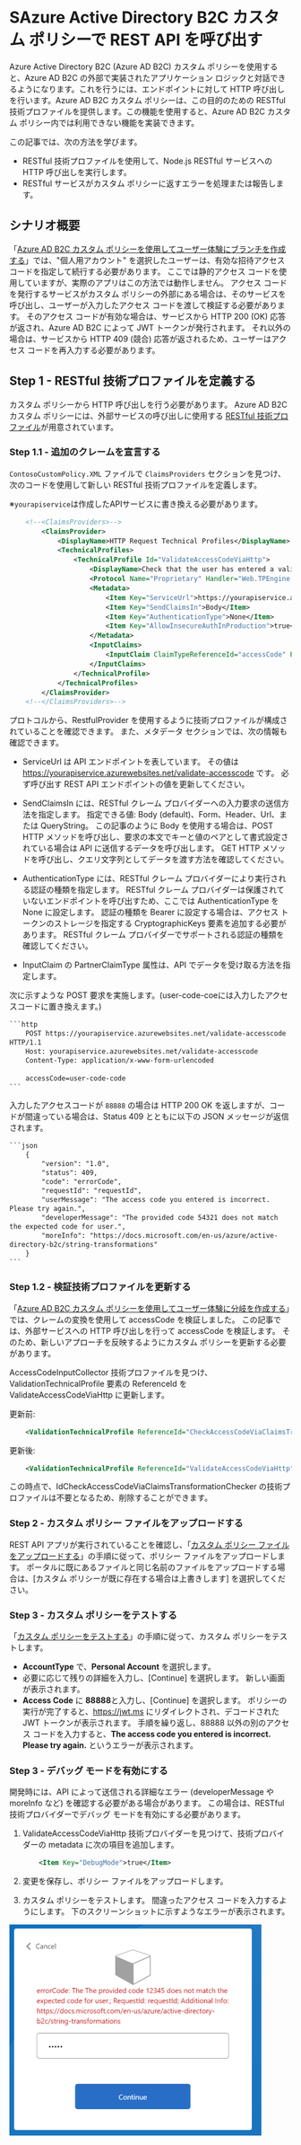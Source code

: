 
# SAzure Active Directory B2C カスタム ポリシーで REST API を呼び出す

Azure Active Directory B2C (Azure AD B2C) カスタム ポリシーを使用すると、Azure AD B2C の外部で実装されたアプリケーション ロジックと対話できるようになります。これを行うには、エンドポイントに対して HTTP 呼び出しを行います。Azure AD B2C カスタム ポリシーは、この目的のための RESTful 技術プロファイルを提供します。この機能を使用すると、Azure AD B2C カスタム ポリシー内では利用できない機能を実装できます。

この記事では、次の方法を学びます。

- RESTful 技術プロファイルを使用して、Node.js RESTful サービスへの HTTP 呼び出しを実行します。
- RESTful サービスがカスタム ポリシーに返すエラーを処理または報告します。

## シナリオ概要

「[Azure AD B2C カスタム ポリシーを使用してユーザー体験にブランチを作成する](https://github.com/hiyoshino/AADB2C_Handson/blob/main/README04.md)」では、"個人用アカウント" を選択したユーザーは、有効な招待アクセス コードを指定して続行する必要があります。 ここでは静的アクセス コードを使用していますが、実際のアプリはこの方法では動作しません。 アクセス コードを発行するサービスがカスタム ポリシーの外部にある場合は、そのサービスを呼び出し、ユーザーが入力したアクセス コードを渡して検証する必要があります。 そのアクセス コードが有効な場合は、サービスから HTTP 200 (OK) 応答が返され、Azure AD B2C によって JWT トークンが発行されます。 それ以外の場合は、サービスから HTTP 409 (競合) 応答が返されるため、ユーザーはアクセス コードを再入力する必要があります。


## Step 1 - RESTful 技術プロファイルを定義する

カスタム ポリシーから HTTP 呼び出しを行う必要があります。 Azure AD B2C カスタム ポリシーには、外部サービスの呼び出しに使用する [RESTful 技術プロファイル](https://learn.microsoft.com/ja-jp/azure/active-directory-b2c/restful-technical-profile)が用意されています。

### Step 1.1 - 追加のクレームを宣言する

`ContosoCustomPolicy.XML` ファイルで `ClaimsProviders` セクションを見つけ、次のコードを使用して新しい RESTful 技術プロファイルを定義します。

※`yourapiservice`は作成したAPIサービスに書き換える必要があります。

```xml
    <!--<ClaimsProviders>-->
        <ClaimsProvider>
            <DisplayName>HTTP Request Technical Profiles</DisplayName>
            <TechnicalProfiles>
                <TechnicalProfile Id="ValidateAccessCodeViaHttp">
                    <DisplayName>Check that the user has entered a valid access code by using Claims Transformations</DisplayName>
                    <Protocol Name="Proprietary" Handler="Web.TPEngine.Providers.RestfulProvider, Web.TPEngine, Version=1.0.0.0, Culture=neutral, PublicKeyToken=null" />
                    <Metadata>
                        <Item Key="ServiceUrl">https://yourapiservice.azurewebsites.net/validate-accesscode</Item>
                        <Item Key="SendClaimsIn">Body</Item>
                        <Item Key="AuthenticationType">None</Item>
                        <Item Key="AllowInsecureAuthInProduction">true</Item>
                    </Metadata>
                    <InputClaims>
                        <InputClaim ClaimTypeReferenceId="accessCode" PartnerClaimType="accessCode" />
                    </InputClaims>
                </TechnicalProfile>
            </TechnicalProfiles>
        </ClaimsProvider>
    <!--</ClaimsProviders>-->
``` 

プロトコルから、RestfulProvider を使用するように技術プロファイルが構成されていることを確認できます。 また、メタデータ セクションでは、次の情報も確認できます。

- ServiceUrl は API エンドポイントを表しています。 その値は https://yourapiservice.azurewebsites.net/validate-accesscode です。 必ず呼び出す REST API エンドポイントの値を更新してください。

- SendClaimsIn には、RESTful クレーム プロバイダーへの入力要求の送信方法を指定します。 指定できる値: Body (default)、Form、Header、Url、または QueryString。 この記事のように Body を使用する場合は、POST HTTP メソッドを呼び出し、要求の本文でキーと値のペアとして書式設定されている場合は API に送信するデータを呼び出します。 GET HTTP メソッドを呼び出し、クエリ文字列としてデータを渡す方法を確認してください。

- AuthenticationType には、RESTful クレーム プロバイダーにより実行される認証の種類を指定します。 RESTful クレーム プロバイダーは保護されていないエンドポイントを呼び出すため、ここでは AuthenticationType を None に設定します。 認証の種類を Bearer に設定する場合は、アクセス トークンのストレージを指定する CryptographicKeys 要素を追加する必要があります。 RESTful クレーム プロバイダーでサポートされる認証の種類を確認してください。

- InputClaim の PartnerClaimType 属性は、API でデータを受け取る方法を指定します。

次に示すような POST 要求を実施します。(user-code-coeには入力したアクセスコードに置き換えます。)

    ```http
        POST https://yourapiservice.azurewebsites.net/validate-accesscode  HTTP/1.1
        Host: yourapiservice.azurewebsites.net/validate-accesscode
        Content-Type: application/x-www-form-urlencoded
    
        accessCode=user-code-code
    ```

入力したアクセスコードが `88888` の場合は HTTP 200 OK を返しますが、コードが間違っている場合は、Status 409 とともに以下の JSON メッセージが返信されます。

    ```json
        {
            "version": "1.0",
            "status": 409,
            "code": "errorCode",
            "requestId": "requestId",
            "userMessage": "The access code you entered is incorrect. Please try again.",
            "developerMessage": "The provided code 54321 does not match the expected code for user.",
            "moreInfo": "https://docs.microsoft.com/en-us/azure/active-directory-b2c/string-transformations"
        }
    ```



### Step 1.2 - 検証技術プロファイルを更新する

「[Azure AD B2C カスタム ポリシーを使用してユーザー体験に分岐を作成する](https://github.com/hiyoshino/AADB2C_Handson/blob/main/README04.md)」では、クレームの変換を使用して accessCode を検証しました。 この記事では、外部サービスへの HTTP 呼び出しを行って accessCode を検証します。 そのため、新しいアプローチを反映するようにカスタム ポリシーを更新する必要があります。

AccessCodeInputCollector 技術プロファイルを見つけ、ValidationTechnicalProfile 要素の ReferenceId を ValidateAccessCodeViaHttp に更新します。


更新前: 

```xml
    <ValidationTechnicalProfile ReferenceId="CheckAccessCodeViaClaimsTransformationChecker"/>
```
更新後: 

```xml
    <ValidationTechnicalProfile ReferenceId="ValidateAccessCodeViaHttp"/>
```

この時点で、IdCheckAccessCodeViaClaimsTransformationChecker の技術プロファイルは不要となるため、削除することができます。


### Step 2 - カスタム ポリシー ファイルをアップロードする

REST API アプリが実行されていることを確認し、「[カスタム ポリシー ファイルをアップロードする](https://github.com/hiyoshino/AADB2C_Handson/blob/main/README03.md#step-5---%E3%82%AB%E3%82%B9%E3%82%BF%E3%83%A0-%E3%83%9D%E3%83%AA%E3%82%B7%E3%83%BC-%E3%83%95%E3%82%A1%E3%82%A4%E3%83%AB%E3%82%92%E3%82%A2%E3%83%83%E3%83%97%E3%83%AD%E3%83%BC%E3%83%89%E3%81%99%E3%82%8B)」の手順に従って、ポリシー ファイルをアップロードします。 ポータルに既にあるファイルと同じ名前のファイルをアップロードする場合は、[カスタム ポリシーが既に存在する場合は上書きします] を選択してください。


### Step 3 - カスタム ポリシーをテストする

「[カスタム ポリシーをテストする](https://github.com/hiyoshino/AADB2C_Handson/blob/main/README03.md#step-6---%E3%82%AB%E3%82%B9%E3%82%BF%E3%83%A0-%E3%83%9D%E3%83%AA%E3%82%B7%E3%83%BC%E3%82%92%E3%83%86%E3%82%B9%E3%83%88%E3%81%99%E3%82%8B)」の手順に従って、カスタム ポリシーをテストします。

- **AccountType** で、**Personal Account** を選択します。
- 必要に応じて残りの詳細を入力し、[Continue] を選択します。 新しい画面が表示されます。
- **Access Code** に **88888**と入力し、[Continue] を選択します。 ポリシーの実行が完了すると、https://jwt.ms にリダイレクトされ、デコードされた JWT トークンが表示されます。 手順を繰り返し、88888 以外の別のアクセス コードを入力すると、**The access code you entered is incorrect. Please try again.** というエラーが表示されます。


### Step 3 - デバッグ モードを有効にする

開発時には、API によって送信される詳細なエラー (developerMessage や moreInfo など) を確認する必要がある場合があります。 この場合は、RESTful 技術プロバイダーでデバッグ モードを有効にする必要があります。

1. ValidateAccessCodeViaHttp 技術プロバイダーを見つけて、技術プロバイダーの metadata に次の項目を追加します。

    ```xml
        <Item Key="DebugMode">true</Item>
    ```

1. 変更を保存し、ポリシー ファイルをアップロードします。

1. カスタム ポリシーをテストします。 間違ったアクセス コードを入力するようにします。 下のスクリーンショットに示すようなエラーが表示されます。

 ![ScreenShot](/media/screenshot-error-enable-debug-mode.png)









